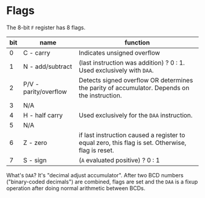 # Flags

The 8-bit `F` register has 8 flags.

bit | name | function
|-|-|-
0| C - carry | Indicates unsigned overflow
1| N - add/subtract |(last instruction was addition) ? 0 : 1. Used exclusively with `DAA`.
2| P/V - parity/overflow| Detects signed overflow OR determines the parity of accumulator. Depends on the instruction.
3 | N/A
4 | H - half carry | Used exclusively for the `DAA` instruction.
5 | N/A
6 | Z - zero | if last instruction caused a register to equal zero, this flag is set. Otherwise, flag is reset.
7| S - sign | (`A` evaluated positive) ? 0 : 1

What's `DAA`? It's "decimal adjust accumulator". After two BCD numbers ("binary-coded decimals") are combined, flags are set and the `DAA` is a fixup operation after doing normal arithmetic between BCDs.
